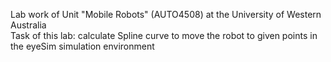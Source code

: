 Lab work of Unit "Mobile Robots" (AUTO4508) at the University of Western Australia    
Task of this lab: calculate Spline curve to move the robot to given points in the eyeSim simulation environment
